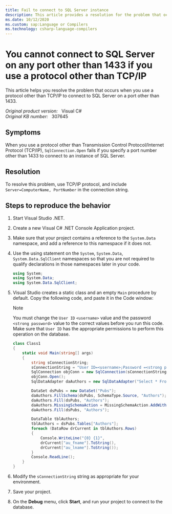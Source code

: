 ```yaml
---
title: Fail to connect to SQL Server instance
description: This article provides a resolution for the problem that occurs when you use a protocol other than TCP/IP to connect to SQL Server on a port other than 1433.
ms.date: 10/12/2020
ms.custom: sap:Language or Compilers
ms.technology: csharp-language-compilers
---
```

# You cannot connect to SQL Server on any port other than 1433 if you use a protocol other than TCP/IP

This article helps you resolve the problem that occurs when you use a protocol other than TCP/IP to connect to SQL Server on a port other than 1433.

_Original product version:_ &nbsp; Visual C#  
_Original KB number:_ &nbsp; 307645

## Symptoms

When you use a protocol other than Transmission Control Protocol/Internet Protocol (TCP/IP), `SqlConnection.Open` fails if you specify a port number other than 1433 to connect to an instance of SQL Server.

## Resolution

To resolve this problem, use TCP/IP protocol, and include `Server=ComputerName, PortNumber` in the connection string.

## Steps to reproduce the behavior

1. Start Visual Studio .NET.
2. Create a new Visual C# .NET Console Application project.
3. Make sure that your project contains a reference to the `System.Data` namespace, and add a reference to this namespace if it does not.
4. Use the using statement on the `System`, `System.Data`, `System.Data.SqlClient` namespaces so that you are not required to qualify declarations in those namespaces later in your code.

    ```csharp
    using System;
    using System.Data;
    using System.Data.SqlClient;
    ```

5. Visual Studio creates a static class and an empty `Main` procedure by default. Copy the following code, and paste it in the Code window:

   > [!NOTE]
   > You must change the `User ID` `<username>` value and the password `<strong password>` value to the correct values before you run this code. Make sure that `User ID` has the appropriate permissions to perform this operation on the database.

    ```csharp
    class Class1
    {
        static void Main(string[] args)
        {
            string sConnectionString;
            sConnectionString = "User ID=<username>;Password =<strong password>;Initial Catalog=pubs;Data Source=myServer,1200";
            SqlConnection objConn = new SqlConnection(sConnectionString);
            objConn.Open();
            SqlDataAdapter daAuthors = new SqlDataAdapter("Select * From Authors", objConn);

            DataSet dsPubs = new DataSet("Pubs");
            daAuthors.FillSchema(dsPubs, SchemaType.Source, "Authors");
            daAuthors.Fill(dsPubs, "Authors");
            daAuthors.MissingSchemaAction = MissingSchemaAction.AddWithKey;
            daAuthors.Fill(dsPubs, "Authors");

            DataTable tblAuthors;
            tblAuthors = dsPubs.Tables["Authors"];
            foreach (DataRow drCurrent in tblAuthors.Rows)
            {
                Console.WriteLine("{0} {1}",
                drCurrent["au_fname"].ToString(),
                drCurrent["au_lname"].ToString());
            }
            Console.ReadLine();
        }
    }
    ```

6. Modify the `sConnectionString` string as appropriate for your environment.
7. Save your project.
8. On the **Debug** menu, click **Start**, and run your project to connect to the database.
